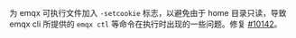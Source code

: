 为 emqx 可执行文件加入 `-setcookie` 标志，以避免由于 home 目录只读，导致 emqx cli 所提供的 `emqx ctl` 等命令在执行时出现的一些问题。修复 [#10142](https://github.com/emqx/emqx/issues/10142)。
